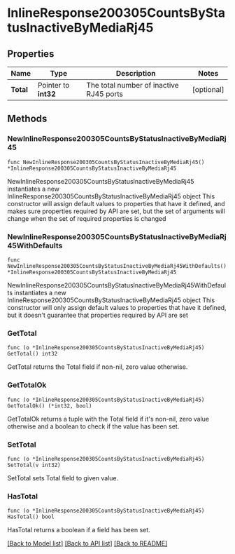 # InlineResponse200305CountsByStatusInactiveByMediaRj45

## Properties

Name | Type | Description | Notes
------------ | ------------- | ------------- | -------------
**Total** | Pointer to **int32** | The total number of inactive RJ45 ports | [optional] 

## Methods

### NewInlineResponse200305CountsByStatusInactiveByMediaRj45

`func NewInlineResponse200305CountsByStatusInactiveByMediaRj45() *InlineResponse200305CountsByStatusInactiveByMediaRj45`

NewInlineResponse200305CountsByStatusInactiveByMediaRj45 instantiates a new InlineResponse200305CountsByStatusInactiveByMediaRj45 object
This constructor will assign default values to properties that have it defined,
and makes sure properties required by API are set, but the set of arguments
will change when the set of required properties is changed

### NewInlineResponse200305CountsByStatusInactiveByMediaRj45WithDefaults

`func NewInlineResponse200305CountsByStatusInactiveByMediaRj45WithDefaults() *InlineResponse200305CountsByStatusInactiveByMediaRj45`

NewInlineResponse200305CountsByStatusInactiveByMediaRj45WithDefaults instantiates a new InlineResponse200305CountsByStatusInactiveByMediaRj45 object
This constructor will only assign default values to properties that have it defined,
but it doesn't guarantee that properties required by API are set

### GetTotal

`func (o *InlineResponse200305CountsByStatusInactiveByMediaRj45) GetTotal() int32`

GetTotal returns the Total field if non-nil, zero value otherwise.

### GetTotalOk

`func (o *InlineResponse200305CountsByStatusInactiveByMediaRj45) GetTotalOk() (*int32, bool)`

GetTotalOk returns a tuple with the Total field if it's non-nil, zero value otherwise
and a boolean to check if the value has been set.

### SetTotal

`func (o *InlineResponse200305CountsByStatusInactiveByMediaRj45) SetTotal(v int32)`

SetTotal sets Total field to given value.

### HasTotal

`func (o *InlineResponse200305CountsByStatusInactiveByMediaRj45) HasTotal() bool`

HasTotal returns a boolean if a field has been set.


[[Back to Model list]](../README.md#documentation-for-models) [[Back to API list]](../README.md#documentation-for-api-endpoints) [[Back to README]](../README.md)


